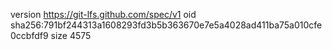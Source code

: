 version https://git-lfs.github.com/spec/v1
oid sha256:791bf244313a1608293fd3b5b363670e7e5a4028ad411ba75a010cfe0ccbfdf9
size 4575
